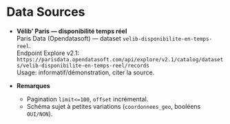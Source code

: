 # Data Sources

- **Vélib’ Paris — disponibilité temps réel**  
  Paris Data (Opendatasoft) — dataset `velib-disponibilite-en-temps-reel`.  
  Endpoint Explore v2.1: `https://parisdata.opendatasoft.com/api/explore/v2.1/catalog/datasets/velib-disponibilite-en-temps-reel/records`  
  Usage: informatif/démonstration, citer la source.

- **Remarques**  
  - Pagination `limit<=100`, `offset` incrémental.  
  - Schéma sujet à petites variations (`coordonnees_geo`, booléens `OUI/NON`).
